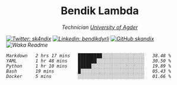 <h1 align="center"> Bendik Lambda </h1>
<p align="center"><em>Technician <a href="http://www.uia.no">University of Agder</a></p>



[![Twitter: sk4ndix](https://img.shields.io/twitter/follow/sk4ndix?style=social)](https://twitter.com/sk4ndix)
[![Linkedin: bendikdyrli](https://img.shields.io/badge/-bendikdyrli-blue?style=flat-square&logo=Linkedin&logoColor=white&link=https://www.linkedin.com/in/bendikdyrli/)](https://www.linkedin.com/in/bendikdyrli/)
[![GitHub skandix](https://img.shields.io/github/followers/skandix?label=follow&style=social)](https://github.com/skandix)
![Waka Readme](https://github.com/skandix/skandix/workflows/Waka%20Readme/badge.svg)


<!--START_SECTION:waka-->
```text
Markdown   2 hrs 17 mins   █████████░░░░░░░░░░░░░░░░   38.48 % 
YAML       1 hr 48 mins    ███████░░░░░░░░░░░░░░░░░░   30.50 % 
Python     1 hr 10 mins    █████░░░░░░░░░░░░░░░░░░░░   19.89 % 
Bash       19 mins         █░░░░░░░░░░░░░░░░░░░░░░░░   05.43 % 
Docker     5 mins          ░░░░░░░░░░░░░░░░░░░░░░░░░   01.66 %
```
<!--END_SECTION:waka-->
